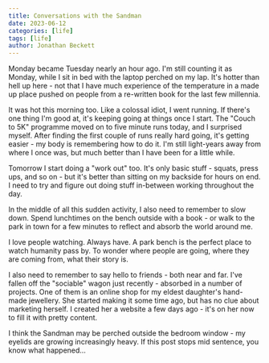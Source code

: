 ```yaml
---
title: Conversations with the Sandman
date: 2023-06-12
categories: [life]
tags: [life]
author: Jonathan Beckett
---
```


Monday became Tuesday nearly an hour ago. I'm still counting it as Monday, while I sit in bed with the laptop perched on my lap. It's hotter than hell up here - not that I have much experience of the temperature in a made up place pushed on people from a re-written book for the last few millennia.

It was hot this morning too. Like a colossal idiot, I went running. If there's one thing I'm good at, it's keeping going at things once I start. The "Couch to 5K" programme moved on to five minute runs today, and I surprised myself. After finding the first couple of runs really hard going, it's getting easier - my body is remembering how to do it. I'm still light-years away from where I once was, but much better than I have been for a little while.

Tomorrow I start doing a "work out" too. It's only basic stuff - squats, press ups, and so on - but it's better than sitting on my backside for hours on end. I need to try and figure out doing stuff in-between working throughout the day.

In the middle of all this sudden activity, I also need to remember to slow down. Spend lunchtimes on the bench outside with a book - or walk to the park in town for a few minutes to reflect and absorb the world around me.

I love people watching. Always have. A park bench is the perfect place to watch humanity pass by. To wonder where people are going, where they are coming from, what their story is.

I also need to remember to say hello to friends - both near and far. I've fallen off the "sociable" wagon just recently - absorbed in a number of projects. One of them is an online shop for my eldest daughter's hand-made jewellery. She started making it some time ago, but has no clue about marketing herself. I created her a website a few days ago - it's on her now to fill it with pretty content.

I think the Sandman may be perched outside the bedroom window - my eyelids are growing increasingly heavy. If this post stops mid sentence, you know what happened...
